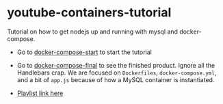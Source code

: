 # youtube-containers-tutorial

Tutorial on how to get nodejs up and running with mysql and docker-compose.

* Go to [docker-compose-start](https://github.com/lucassha/youtube-containers-tutorial/tree/docker-compose-start) to start the tutorial

* Go to [docker-compose-final](https://github.com/lucassha/youtube-containers-tutorial/tree/docker-compose-final) to see the finished product. Ignore all the Handlebars crap. We are focused on `Dockerfiles`, `docker-compose.yml`, and a bit of `app.js` because of how a MySQL container is instantiated.

* [Playlist link here](https://www.youtube.com/playlist?list=PLLnx2hDbasCmseHwZV34ijxxSb2Vlyxmx&disable_polymer=true)
